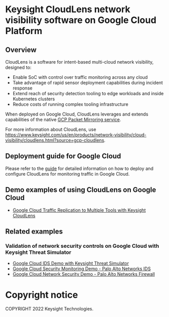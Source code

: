 # Keysight CloudLens network visibility software on Google Cloud Platform

## Overview

CloudLens is a software for intent-based multi-cloud network visibility, designed to:
* Enable SoC with control over traffic monitoring across any cloud
* Take advantage of rapid sensor deployment capabilities during incident response
* Extend reach of security detection tooling to edge workloads and inside Kubernetes clusters
* Reduce costs of running complex tooling infrastructure

When deployed on Google Cloud, CloudLens leverages and extends capabilities of the native [GCP Packet Mirroring service](https://cloud.google.com/vpc/docs/packet-mirroring).

For more information about CloudLens, use https://www.keysight.com/us/en/products/network-visibility/cloud-visibility/cloudlens.html?source=gcp-cloudlens.

## Deployment guide for Google Cloud

Please refer to the [guide](DEPLOY.md) for detailed information on how to deploy and configure CloudLens for monitoring traffic in Google Cloud.

## Demo examples of using CloudLens on Google Cloud

* [Google Cloud Traffic Replication to Multiple Tools with Keysight CloudLens](/OpenIxia/nas-cloud-demo/blob/main/GCP_CyPerf_CloudLens.md?source=gcp-cloudlens)

## Related examples

### Validation of network security controls on Google Cloud with Keysight Threat Simulator

* [Google Cloud IDS Demo with Keysight Threat Simulator](/OpenIxia/nas-cloud-demo/blob/main/GCP_TS_Cloud_IDS.md?source=gcp-cloudlens)
* [Google Cloud Security Monitoring Demo - Palo Alto Networks IDS](/OpenIxia/nas-cloud-demo/blob/main/GCP_TS_Demo.md?source=gcp-cloudlens)
* [Google Cloud Network Security Demo - Palo Alto Networks Firewall](/OpenIxia/nas-cloud-demo/blob/main/GCP_TS_PAN_NGFW_Demo.md?source=gcp-cloudlens)

# Copyright notice

COPYRIGHT 2022 Keysight Technologies.
